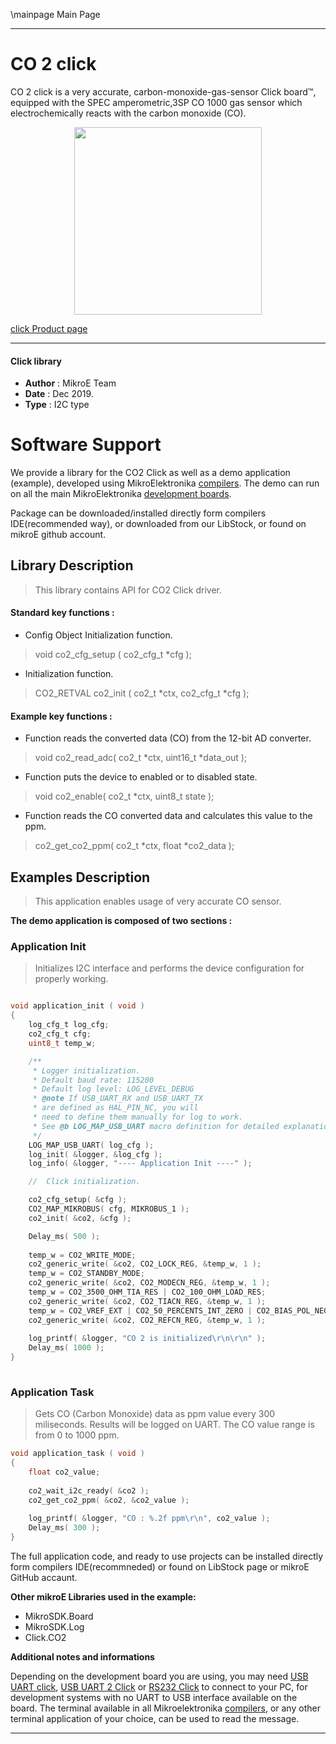 \mainpage Main Page
 
 

---
# CO 2 click

CO 2 click is a very accurate, carbon-monoxide-gas-sensor Click board™, equipped with the SPEC amperometric,3SP CO 1000 gas sensor which electrochemically reacts with the carbon monoxide (CO).

<p align="center">
  <img src="https://download.mikroe.com/images/click_for_ide/co2_click.png" height=300px>
</p>


[click Product page](https://www.mikroe.com/co-2-click)

---


#### Click library 

- **Author**        : MikroE Team
- **Date**          : Dec 2019.
- **Type**          : I2C type


# Software Support

We provide a library for the CO2 Click 
as well as a demo application (example), developed using MikroElektronika 
[compilers](https:///shop.mikroe.com/compilers). 
The demo can run on all the main MikroElektronika [development boards](https:///shop.mikroe.com/development-boards).

Package can be downloaded/installed directly form compilers IDE(recommended way), or downloaded from our LibStock, or found on mikroE github account. 

## Library Description

> This library contains API for CO2 Click driver.

#### Standard key functions :

- Config Object Initialization function.
> void co2_cfg_setup ( co2_cfg_t *cfg ); 
 
- Initialization function.
> CO2_RETVAL co2_init ( co2_t *ctx, co2_cfg_t *cfg );


#### Example key functions :

- Function reads the converted data (CO) from the 12-bit AD converter.
> void co2_read_adc( co2_t *ctx, uint16_t *data_out );
 
- Function puts the device to enabled or to disabled state.
> void co2_enable( co2_t *ctx, uint8_t state );

- Function reads the CO converted data and calculates this value to the ppm.
> co2_get_co2_ppm( co2_t *ctx, float *co2_data );

## Examples Description

> This application enables usage of very accurate CO sensor.

**The demo application is composed of two sections :**

### Application Init 

> Initializes I2C interface and performs the device configuration for properly working.

```c

void application_init ( void )
{
    log_cfg_t log_cfg;
    co2_cfg_t cfg;
    uint8_t temp_w;

    /** 
     * Logger initialization.
     * Default baud rate: 115200
     * Default log level: LOG_LEVEL_DEBUG
     * @note If USB_UART_RX and USB_UART_TX 
     * are defined as HAL_PIN_NC, you will 
     * need to define them manually for log to work. 
     * See @b LOG_MAP_USB_UART macro definition for detailed explanation.
     */
    LOG_MAP_USB_UART( log_cfg );
    log_init( &logger, &log_cfg );
    log_info( &logger, "---- Application Init ----" );

    //  Click initialization.

    co2_cfg_setup( &cfg );
    CO2_MAP_MIKROBUS( cfg, MIKROBUS_1 );
    co2_init( &co2, &cfg );

    Delay_ms( 500 );
    
    temp_w = CO2_WRITE_MODE;
    co2_generic_write( &co2, CO2_LOCK_REG, &temp_w, 1 );
    temp_w = CO2_STANDBY_MODE;
    co2_generic_write( &co2, CO2_MODECN_REG, &temp_w, 1 );
    temp_w = CO2_3500_OHM_TIA_RES | CO2_100_OHM_LOAD_RES;
    co2_generic_write( &co2, CO2_TIACN_REG, &temp_w, 1 );
    temp_w = CO2_VREF_EXT | CO2_50_PERCENTS_INT_ZERO | CO2_BIAS_POL_NEGATIVE | CO2_0_PERCENTS_BIAS;
    co2_generic_write( &co2, CO2_REFCN_REG, &temp_w, 1 );
    
    log_printf( &logger, "CO 2 is initialized\r\n\r\n" );
    Delay_ms( 1000 );
}
  
```

### Application Task

> Gets CO (Carbon Monoxide) data as ppm value every 300 miliseconds.
> Results will be logged on UART. The CO value range is from 0 to 1000 ppm.

```c
void application_task ( void )
{
    float co2_value;
   
    co2_wait_i2c_ready( &co2 );
    co2_get_co2_ppm( &co2, &co2_value );
    
    log_printf( &logger, "CO : %.2f ppm\r\n", co2_value );
    Delay_ms( 300 );
}
```

The full application code, and ready to use projects can be  installed directly form compilers IDE(recommneded) or found on LibStock page or mikroE GitHub accaunt.

**Other mikroE Libraries used in the example:** 

- MikroSDK.Board
- MikroSDK.Log
- Click.CO2

**Additional notes and informations**

Depending on the development board you are using, you may need 
[USB UART click](https:///shop.mikroe.com/usb-uart-click), 
[USB UART 2 Click](https:///shop.mikroe.com/usb-uart-2-click) or 
[RS232 Click](https:///shop.mikroe.com/rs232-click) to connect to your PC, for 
development systems with no UART to USB interface available on the board. The 
terminal available in all Mikroelektronika 
[compilers](https:///shop.mikroe.com/compilers), or any other terminal application 
of your choice, can be used to read the message.



---
